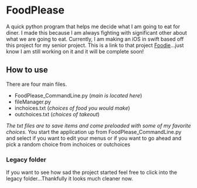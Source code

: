 # FoodPlease
A quick python program that helps me decide what I am going to eat for diner.
I made this because I am always fighting with significant other about what we are going to eat.
Currently, I am making an iOS in swift based off this project for my senior project. This is a link to that project [Foodie](https://github.com/JerShipman/Foodie)...just know I am still working on it and it will be complete soon!

## How to use
There are four main files. 
* FoodPlease_CommandLine.py (*main is located here*)
* fileManager.py
* inchoices.txt (*choices of food you would make*)
* outchoices.txt (*choices of takeout*)

*The txt files are to save items and come preloaded with some of my favorite choices.*
You start the application up from FoodPlease_CommandLine.py and select if you want to edit your menus or if you want to go ahead and pick a random choice from inchoices or outchoices

### Legacy folder 
If you want to see how sad the project started feel free to click into the legacy folder...Thankfully it looks much cleaner now.
